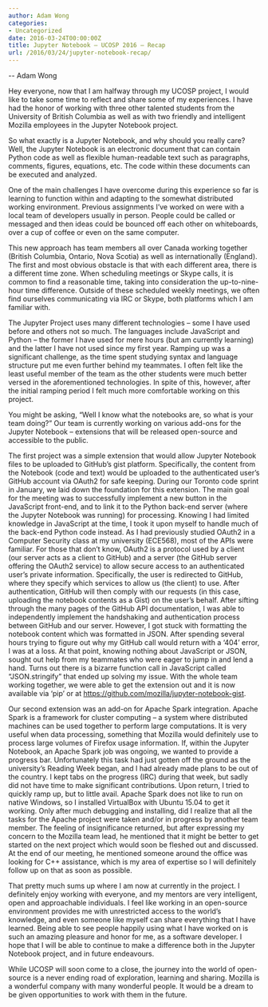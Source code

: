 ```yaml
---
author: Adam Wong
categories:
- Uncategorized
date: 2016-03-24T00:00:00Z
title: Jupyter Notebook – UCOSP 2016 – Recap
url: /2016/03/24/jupyter-notebook-recap/
---
```


-- Adam Wong

Hey everyone, now that I am halfway through my UCOSP project, I would like to take some time to reflect and share some of my experiences.  I have had the honor of working with three other talented students from the University of British Columbia as well as with two friendly and intelligent Mozilla employees in the Jupyter Notebook project. 
 
So what exactly is a Jupyter Notebook, and why should you really care?  
Well, the Jupyter Notebook is an electronic document that can contain Python code as well as flexible human-readable text such as paragraphs, comments, figures, equations, etc.  The code within these documents can be executed and analyzed.

One of the main challenges I have overcome during this experience so far is learning to function within and adapting to the somewhat distributed working environment.  Previous assignments I’ve worked on were with a local team of developers usually in person.  People could be called or messaged and then ideas could be bounced off each other on whiteboards, over a cup of coffee or even on the same computer.

This new approach has team members all over Canada working together (British Columbia, Ontario, Nova Scotia) as well as internationally (England).  The first and most obvious obstacle is that with each different area, there is a different time zone.  When scheduling meetings or Skype calls, it is common to find a reasonable time, taking into consideration the up-to-nine-hour time difference.  Outside of these scheduled weekly meetings, we often find ourselves communicating via IRC or Skype, both platforms which I am familiar with.

The Jupyter Project uses many different technologies – some I have used before and others not so much.  The languages include JavaScript and Python – the former I have used for mere hours (but am currently learning) and the latter I have not used since my first year.  Ramping up was a significant challenge, as the time spent studying syntax and language structure put me even further behind my teammates.  I often felt like the least useful member of the team as the other students were much better versed in the aforementioned technologies.  In spite of this, however, after the initial ramping period I felt much more comfortable working on this project.

You might be asking, “Well I know what the notebooks are, so what is your team doing?”  Our team is currently working on various add-ons for the Jupyter Notebook – extensions that will be released open-source and accessible to the public.

The first project was a simple extension that would allow Jupyter Notebook files to be uploaded to GitHub’s gist platform.  Specifically, the content from the Notebook (code and text) would be uploaded to the authenticated user’s GitHub account via OAuth2 for safe keeping.  During our Toronto code sprint in January, we laid down the foundation for this extension.  The main goal for the meeting was to successfully implement a new button in the JavaScript front-end, and to link it to the Python back-end server (where the Jupyter Notebook was running) for processing.  Knowing I had limited knowledge in JavaScript at the time, I took it upon myself to handle much of the back-end Python code instead.  As I had previously studied OAuth2 in a Computer Security class at my university (ECE568), most of the APIs were familiar.  For those that don’t know, OAuth2 is a protocol used by a client (our server acts as a client to GitHub) and a server (the GitHub server offering the OAuth2 service) to allow secure access to an authenticated user’s private information.  Specifically, the user is redirected to GitHub, where they specify which services to allow us (the client) to use.  After authentication, GitHub will then comply with our requests (in this case, uploading the notebook contents as a Gist) on the user’s behalf.  After sifting through the many pages of the GitHub API documentation, I was able to independently implement the handshaking and authentication process between GitHub and our server.  However, I got stuck with formatting the notebook content which was formatted in JSON.  After spending several hours trying to figure out why my GitHub call would return with a ‘404’ error, I was at a loss.  At that point, knowing nothing about JavaScript or JSON, sought out help from my teammates who were eager to jump in and lend a hand.  Turns out there is a bizarre function call in JavaScript called “JSON.stringify” that ended up solving my issue.  With the whole team working together, we were able to get the extension out and it is now available via ‘pip’ or at https://github.com/mozilla/jupyter-notebook-gist.

Our second extension was an add-on for Apache Spark integration.  Apache Spark is a framework for cluster computing – a system where distributed machines can be used together to perform large computations.  It is very useful when data processing, something that Mozilla would definitely use to process large volumes of Firefox usage information.  If, within the Jupyter Notebook, an Apache Spark job was ongoing, we wanted to provide a progress bar.  Unfortunately this task had just gotten off the ground as the university’s Reading Week began, and I had already made plans to be out of the country.  I kept tabs on the progress (IRC) during that week, but sadly did not have time to make significant contributions.  Upon return, I tried to quickly ramp up, but to little avail. Apache Spark does not like to run on native Windows, so I installed VirtualBox with Ubuntu 15.04 to get it working.  Only after much debugging and installing, did I realize that all the tasks for the Apache project were taken and/or in progress by another team member.  The feeling of insignificance returned, but after expressing my concern to the Mozilla team lead, he mentioned that it might be better to get started on the next project which would soon be fleshed out and discussed.  At the end of our meeting, he mentioned someone around the office was looking for C++ assistance, which is my area of expertise so I will definitely follow up on that as soon as possible. 
 
That pretty much sums up where I am now at currently in the project.  I definitely enjoy working with everyone, and my mentors are very intelligent, open and approachable individuals.  I feel like working in an open-source environment provides me with unrestricted access to the world’s knowledge, and even someone like myself can share everything that I have learned.  Being able to see people happily using what I have worked on is such an amazing pleasure and honor for me, as a software developer.  I hope that I will be able to continue to make a difference both in the Jupyter Notebook project, and in future endeavours.

While UCOSP will soon come to a close, the journey into the world of open-source is a never ending road of exploration, learning and sharing.  Mozilla is a wonderful company with many wonderful people.  It would be a dream to be given opportunities to work with them in the future.
